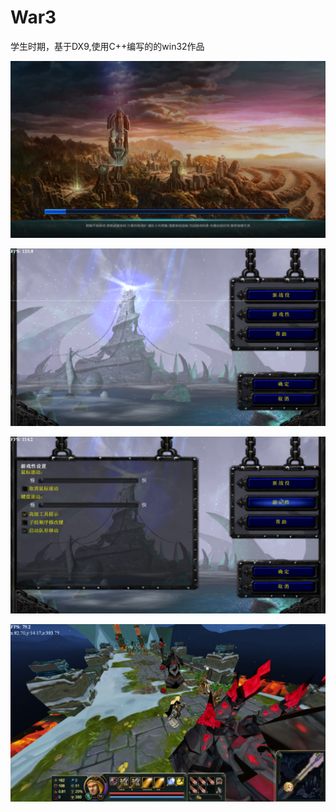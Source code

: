 # War3
 
 学生时期，基于DX9,使用C++编写的的win32作品
 
![Image text](https://github.com/V1nChy/War3/blob/master/Document/%E5%BE%AE%E4%BF%A1%E6%88%AA%E5%9B%BE_20191215215531.png)
 
![Image text](https://github.com/V1nChy/War3/blob/master/Document/%E5%BE%AE%E4%BF%A1%E6%88%AA%E5%9B%BE_20191215215606.png)

![Image text](https://github.com/V1nChy/War3/blob/master/Document/%E5%BE%AE%E4%BF%A1%E6%88%AA%E5%9B%BE_20191215215619.png)

![Image text](https://github.com/V1nChy/War3/blob/master/Document/%E5%BE%AE%E4%BF%A1%E6%88%AA%E5%9B%BE_20191215220052.png)
